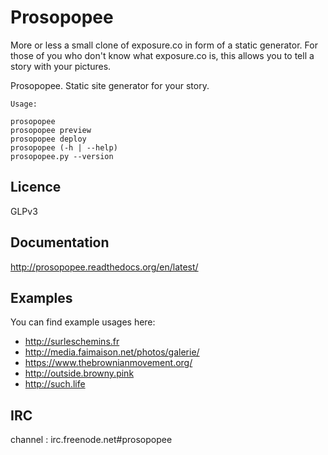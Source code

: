 # Prosopopee

More or less a small clone of exposure.co in form of a static generator. For
those of you who don't know what exposure.co is, this allows you to tell a
story with your pictures.

Prosopopee. Static site generator for your story.

```
Usage:

prosopopee
prosopopee preview
prosopopee deploy
prosopopee (-h | --help)
prosopopee.py --version
```

## Licence 

GLPv3

## Documentation

  http://prosopopee.readthedocs.org/en/latest/

## Examples

You can find example usages here:

* http://surleschemins.fr
* http://media.faimaison.net/photos/galerie/
* https://www.thebrownianmovement.org/
* http://outside.browny.pink
* http://such.life

## IRC 

channel : irc.freenode.net#prosopopee

